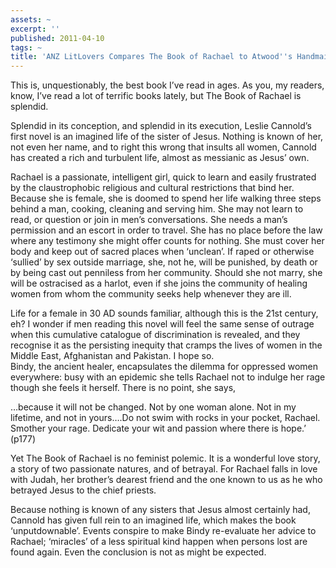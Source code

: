 ```yaml
---
assets: ~
excerpt: ''
published: 2011-04-10
tags: ~
title: 'ANZ LitLovers Compares The Book of Rachael to Atwood''s Handmaid''s Tale '
---
```

This is, unquestionably, the best book I’ve read in ages.  As you, my readers, know, I’ve read a lot of terrific books lately, but The Book of Rachael  is splendid.

Splendid in its conception, and splendid in its execution, Leslie Cannold’s first novel is an imagined life of the sister of Jesus.  Nothing is known of her, not even her name, and to right this wrong that insults all women, Cannold has created a rich and turbulent life, almost as messianic as Jesus’ own.

Rachael is a passionate, intelligent girl, quick to learn and easily frustrated by the claustrophobic religious and cultural restrictions that bind her.   Because she is female, she is doomed to spend her life walking three steps behind a man, cooking, cleaning and serving him.  She may not learn to read, or question or join in men’s conversations.  She needs a man’s permission and an escort in order to travel.  She has no place before the law where any testimony she might offer counts for nothing.  She must cover her body and keep out of sacred places when ‘unclean’.   If raped or otherwise ‘sullied’ by sex outside marriage, she, not he, will be punished, by death or by being cast out penniless from her community.  Should she not marry, she will be ostracised as a harlot, even if she joins the community of healing women from whom the community seeks help whenever they are ill.

Life for a female in 30 AD sounds familiar, although this is the 21st century, eh?  I wonder if men reading this novel will feel the same sense of outrage when this cumulative catalogue of discrimination is revealed, and they recognise it as the persisting inequity that cramps the lives of women in the Middle East, Afghanistan and Pakistan.  I hope so.    
Bindy, the ancient healer, encapsulates the dilemma for oppressed women everywhere: busy with an epidemic she tells Rachael not to indulge her rage though she feels it herself.  There is no point, she says,

 …because it will not be changed.  Not by one woman alone.  Not in my lifetime, and not in yours….Do not swim with rocks in your pocket, Rachael.  Smother your rage.  Dedicate your wit and passion where there is hope.’ (p177)

Yet The Book of Rachael is no feminist polemic.  It is a wonderful love story, a story of two passionate natures, and of betrayal.  For Rachael falls in love with Judah, her brother’s dearest friend and the one known to us as he who betrayed Jesus to the chief priests.

Because nothing is known of any sisters that Jesus almost certainly had, Cannold has given full rein to an imagined life, which makes the book ‘unputdownable’.  Events conspire to make Bindy re-evaluate her advice to Rachael; ‘miracles’ of a less spiritual kind happen when persons lost are found again.  Even the conclusion is not as might be expected. 